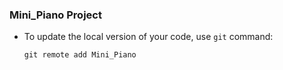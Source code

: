 ### Mini_Piano Project
- To update the local version of your code, use `git` command:
  ``` git
  git remote add Mini_Piano 
  ```
